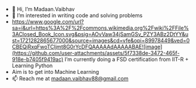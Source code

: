 - 👋 Hi, I’m Madaan.Vaibhav
- 👀 I’m interested in writing code and solving problems
- https://www.google.com/url?sa=i&url=https%3A%2F%2Fcommons.wikimedia.org%2Fwiki%2FFile%3AClosed_Book_Icon.svg&psig=AOvVaw34jSamGSv_PZY3ABz2DtYY&ust=1721282865677000&source=images&cd=vfe&opi=89978449&ved=0CBEQjRxqFwoTCIjmt8G0rYcDFQAAAAAdAAAAABAE![image](https://github.com/user-attachments/assets/5f7338de-3472-465f-918e-b7405f9419ac)
 I’m currently doing a FSD certification from IIT-R + Learning Python
- Aim is to get into Machine Learning
- 📫 Reach me at madaan.vaibhav88@gmail.com

<!---
vaibhavmad/vaibhavmad is a ✨ special ✨ repository because its `README.md` (this file) appears on your GitHub profile.
You can click the Preview link to take a look at your changes.
--->
